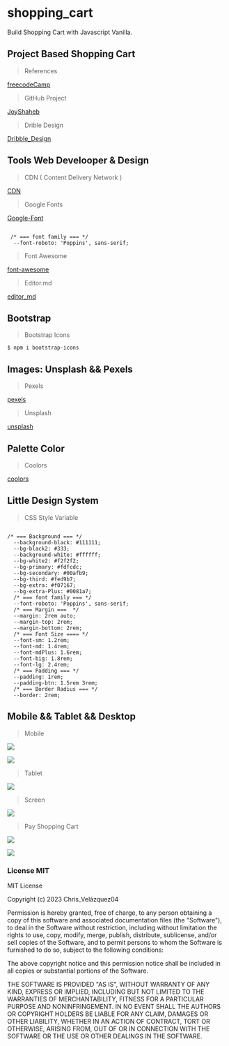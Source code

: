# shopping_cart

Build Shopping Cart with Javascript Vanilla.

## Project Based Shopping Cart

> References

[freecodeCamp](https://www.youtube.com/@freecodecamp/videos)

> GitHub Project

[JoyShaheb](https://github.com/JoyShaheb/shopping-cart-js/tree/starter-files)

> Drible Design

[Dribble_Design](https://dribbble.com/shots/19614098-Shopcart-E-Commerce-Product-Page)

## Tools Web Develooper & Design

> CDN ( Content Delivery Network )

[CDN](https://cdnjs.com/)

> Google Fonts

[Google-Font](https://fonts.google.com/)

```

 /* === font family === */
  --font-roboto: 'Poppins', sans-serif;

```

> Font Awesome

[font-awesome](https://fontawesome.com/)

> Editor.md

[editor_md](https://pandao.github.io/editor.md/en.html)

## Bootstrap

> Bootstrap Icons

`$ npm i bootstrap-icons`

## Images: Unsplash && Pexels

> Pexels

[pexels](https://www.pexels.com/es-es/)

> Unsplash

[unsplash](https://unsplash.com/es)

## Palette Color

> Coolors

[coolors](https://coolors.co/)

## Little Design System

> CSS Style Variable

```

/* === Background === */
  --background-black: #111111;
  --bg-black2: #333;
  --background-white: #ffffff;
  --bg-white2: #f2f2f2;
  --bg-primary: #fdfcdc;
  --bg-secondary: #00afb9;
  --bg-third: #fed9b7;
  --bg-extra: #f07167;
  --bg-extra-Plus: #0081a7;
  /* === font family === */
  --font-roboto: 'Poppins', sans-serif;
  /* === Margin ===  */
  --margin: 2rem auto;
  --margin-top: 2rem;
  --margin-bottom: 2rem;
  /* === Font Size ==== */
  --font-sm: 1.2rem;
  --font-md: 1.4rem;
  --font-mdPlus: 1.6rem;
  --font-big: 1.8rem;
  --font-lg: 2.4rem;
  /* === Padding === */
  --padding: 1rem;
  --padding-btn: 1.5rem 3rem;
  /* === Border Radius === */
  --border: 2rem;

```

## Mobile && Tablet && Desktop

> Mobile

![](/src/img/screenShoot/shoppingCartMobile.png)

![](/src/img/screenShoot/shoppingCartMobile-plus.png)

> Tablet

![](/src/img/screenShoot/tablet.png)

> Screen

![](/src/img/screenShoot/screenPlus.png)

> Pay Shopping Cart

![](/src/img/screenShoot/shoppingCart-Pay.png)

![](/src/img/screenShoot/shoppingCart-return.png)

### License MIT

MIT License

Copyright (c) 2023 Chris_Velázquez04

Permission is hereby granted, free of charge, to any person obtaining a copy
of this software and associated documentation files (the "Software"), to deal
in the Software without restriction, including without limitation the rights
to use, copy, modify, merge, publish, distribute, sublicense, and/or sell
copies of the Software, and to permit persons to whom the Software is
furnished to do so, subject to the following conditions:

The above copyright notice and this permission notice shall be included in all
copies or substantial portions of the Software.

THE SOFTWARE IS PROVIDED "AS IS", WITHOUT WARRANTY OF ANY KIND, EXPRESS OR
IMPLIED, INCLUDING BUT NOT LIMITED TO THE WARRANTIES OF MERCHANTABILITY,
FITNESS FOR A PARTICULAR PURPOSE AND NONINFRINGEMENT. IN NO EVENT SHALL THE
AUTHORS OR COPYRIGHT HOLDERS BE LIABLE FOR ANY CLAIM, DAMAGES OR OTHER
LIABILITY, WHETHER IN AN ACTION OF CONTRACT, TORT OR OTHERWISE, ARISING FROM,
OUT OF OR IN CONNECTION WITH THE SOFTWARE OR THE USE OR OTHER DEALINGS IN THE
SOFTWARE.
